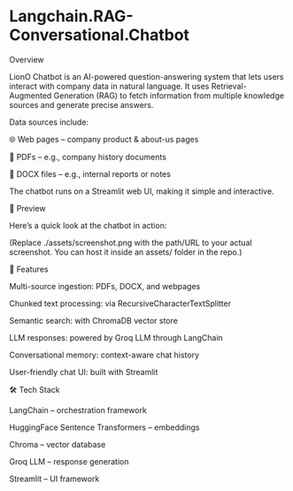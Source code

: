 # Langchain.RAG-Conversational.Chatbot

Overview

LionO Chatbot is an AI-powered question-answering system that lets users interact with company data in natural language.
It uses Retrieval-Augmented Generation (RAG) to fetch information from multiple knowledge sources and generate precise answers.

Data sources include:

🌐 Web pages – company product & about-us pages

📄 PDFs – e.g., company history documents

📑 DOCX files – e.g., internal reports or notes

The chatbot runs on a Streamlit web UI, making it simple and interactive.

🎥 Preview

Here’s a quick look at the chatbot in action:

(Replace ./assets/screenshot.png with the path/URL to your actual screenshot. You can host it inside an assets/ folder in the repo.)

🚀 Features

Multi-source ingestion: PDFs, DOCX, and webpages

Chunked text processing: via RecursiveCharacterTextSplitter

Semantic search: with ChromaDB vector store

LLM responses: powered by Groq LLM through LangChain

Conversational memory: context-aware chat history

User-friendly chat UI: built with Streamlit

🛠️ Tech Stack

LangChain – orchestration framework

HuggingFace Sentence Transformers – embeddings

Chroma – vector database

Groq LLM – response generation

Streamlit – UI framework

